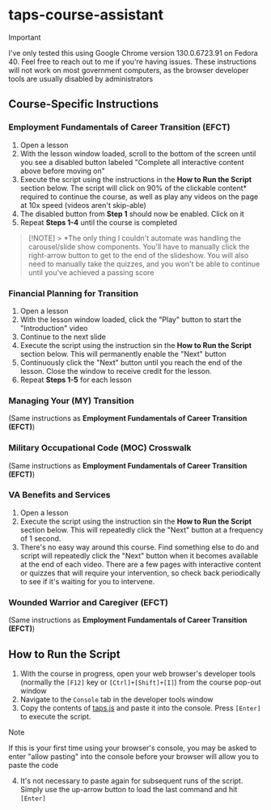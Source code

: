 # taps-course-assistant

> [!IMPORTANT]
> I've only tested this using Google Chrome version 130.0.6723.91 on Fedora 40. Feel free to reach out to me if you're having issues. These instructions will not work on most government computers, as the browser developer tools are usually disabled by administrators

## Course-Specific Instructions

### Employment Fundamentals of Career Transition (EFCT)

1. Open a lesson
2. With the lesson window loaded, scroll to the bottom of the screen until you see a disabled button labeled "Complete all interactive content above before moving on"
3. Execute the script using the instructions in the **How to Run the Script** section below. The script will click on 90% of the clickable content\* required to continue the course, as well as play any videos on the page at 10x speed (videos aren't skip-able)
4. The disabled button from **Step 1** should now be enabled. Click on it
5. Repeat **Steps 1-4** until the course is completed

> [!NOTE] > \*The only thing I couldn't automate was handling the carousel/slide show components. You'll have to manually click the right-arrow button to get to the end of the slideshow. You will also need to manually take the quizzes, and you won't be able to continue until you've achieved a passing score

### Financial Planning for Transition

1. Open a lesson
2. With the lesson window loaded, click the "Play" button to start the "Introduction" video
3. Continue to the next slide
4. Execute the script using the instruction sin the **How to Run the Script** section below. This will permanently enable the "Next" button
5. Continuously click the "Next" button until you reach the end of the lesson. Close the window to receive credit for the lesson.
6. Repeat **Steps 1-5** for each lesson

### Managing Your (MY) Transition

(Same instructions as **Employment Fundamentals of Career Transition (EFCT)**)

### Military Occupational Code (MOC) Crosswalk

(Same instructions as **Employment Fundamentals of Career Transition (EFCT)**)

### VA Benefits and Services

1. Open a lesson
2. Execute the script using the instruction sin the **How to Run the Script** section below. This will repeatedly click the "Next" button at a frequency of 1 second.
3. There's no easy way around this course. Find something else to do and script will repeatedly click the "Next" button when it becomes available at the end of each video. There are a few pages with interactive content or quizzes that will require your intervention, so check back periodically to see if it's waiting for you to intervene.

### Wounded Warrior and Caregiver (EFCT)

(Same instructions as **Employment Fundamentals of Career Transition (EFCT)**)

## How to Run the Script

1. With the course in progress, open your web browser's developer tools (normally the `[F12]` key or `[Ctrl]+[Shift]+[I]`) from the course pop-out window
2. Navigate to the `Console` tab in the developer tools window
3. Copy the contents of [taps.js](https://github.com/daxtonb/taps-course-assistant/blob/main/taps.js) and paste it into the console. Press `[Enter]` to execute the script.

> [!NOTE]
> If this is your first time using your browser's console, you may be asked to enter "allow pasting" into the console before your browser will allow you to paste the code

4. It's not necessary to paste again for subsequent runs of the script. Simply use the up-arrow button to load the last command and hit `[Enter]`
